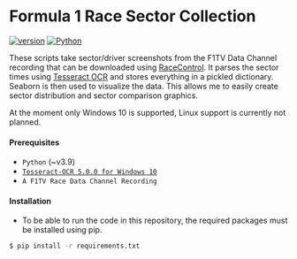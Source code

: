 # Formula 1 Race Sector Collection
[![version](https://img.shields.io/badge/version-v0.0.1-brightgreen)]()
[![Python](https://img.shields.io/badge/Python-~v3.9-blue)](https://www.python.org/)

These scripts take sector/driver screenshots from the F1TV Data Channel recording that can be downloaded using 
[RaceControl](https://github.com/robvdpol/RaceControl). It parses the sector times using 
[Tesseract OCR](https://github.com/tesseract-ocr/tesseract) and stores everything in a pickled dictionary. 
Seaborn is then used to visualize the data. This allows me to easily create sector distribution and sector comparison graphics.

At the moment only Windows 10 is supported, Linux support is currently not planned.

#### Prerequisites
* `Python` (~v3.9)
* [`Tesseract-OCR 5.0.0 for Windows 10`](https://github.com/UB-Mannheim/tesseract/wiki)
* `A F1TV Race Data Channel Recording`

#### Installation
* To be able to run the code in this repository, the required packages must be installed using pip.
```bash
$ pip install -r requirements.txt
```